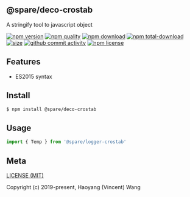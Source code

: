 ## @spare/deco-crostab
A stringify tool to javascript object

[![npm version][npm-image]][npm-url]
[![npm quality][quality-image]][quality-url]
[![npm download][download-image]][npm-url]
[![npm total-download][total-download-image]][npm-url]
[![size][size]][size-url]
[![github commit activity][commit-image]][github-url]
[![npm license][license-image]][npm-url]

## Features

- ES2015 syntax

## Install
```console
$ npm install @spare/deco-crostab
```

## Usage
```js
import { Temp } from '@spare/logger-crostab'
```

## Meta
[LICENSE (MIT)](LICENSE)

Copyright (c) 2019-present, Haoyang (Vincent) Wang

[//]: <> (Shields)
[npm-image]: https://img.shields.io/npm/v/@spare/deco-crostab.svg?style=flat-square
[quality-image]: http://npm.packagequality.com/shield/@spare/deco-crostab.svg?style=flat-square
[download-image]: https://img.shields.io/npm/dm/@spare/deco-crostab.svg?style=flat-square
[total-download-image]:https://img.shields.io/npm/dt/@spare/deco-crostab.svg?style=flat-square
[license-image]: https://img.shields.io/npm/l/@spare/deco-crostab.svg?style=flat-square
[commit-image]: https://img.shields.io/github/commit-activity/y/hoyeungw/@spare/deco-crostab?style=flat-square
[size]: https://flat.badgen.net/packagephobia/install/@spare/deco-crostab

[//]: <> (Link)
[npm-url]: https://npmjs.org/package/@spare/deco-crostab
[quality-url]: http://packagequality.com/#?package=@spare/deco-crostab
[github-url]: https://github.com/gadge/@spare/deco-crostab
[size-url]: https://packagephobia.now.sh/result?p=@spare/deco-crostab
